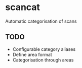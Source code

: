 # scancat
Automatic categorisation of scans

## TODO
* Configurable category aliases
* Define area format
* Categorisation through areas

